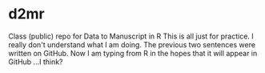 # d2mr
Class (public) repo for Data to Manuscript in R
This is all just for practice. 
I really don't understand what I am doing.
The previous two sentences were written on GitHub.
Now I am typing from R in the hopes that it will appear in GitHub
...I think?
